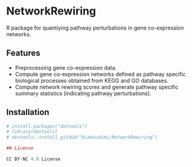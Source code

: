# NetworkRewiring

R package for quantiying pathway perturbations in gene co-expression networks. 

## Features

- Preprocessing gene co-expression data.
- Compute gene co-expression networks defined as pathway specific biological processes obtained from KEGG and GO databases.
- Compute network rewiring scores and generate pathway specific summary statistics (indicating pathway perturbations).

## Installation

```r
# install.packages("devtools")
# library(devtools)
# devtools::install_github("kiakoudimi/NetworkRewiring")

## License

CC BY-NC 4.0 License
